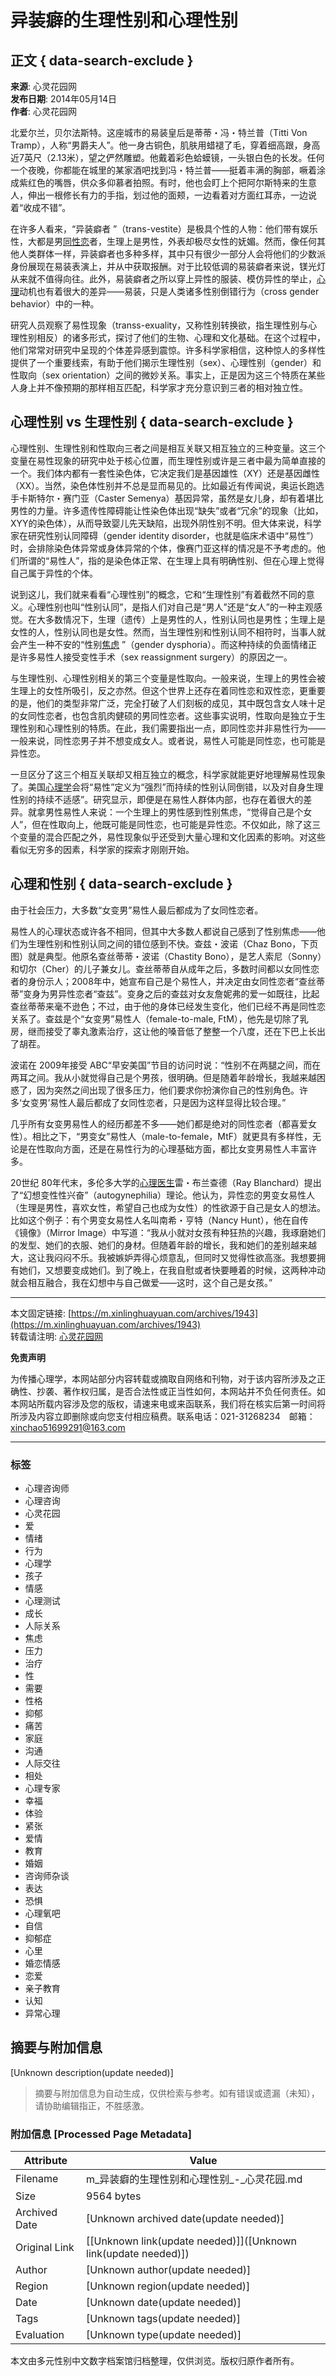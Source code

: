 # 异装癖的生理性别和心理性别

## 正文 { data-search-exclude }


**来源**: 心灵花园网  
**发布日期**: 2014年05月14日  
**作者**: 心灵花园网  

北爱尔兰，贝尔法斯特。这座城市的易装皇后是蒂蒂・冯・特兰普（Titti Von Tramp），人称“男爵夫人”。他一身古铜色，肌肤用蜡褪了毛，穿着细高跟，身高近7英尺（2.13米），望之俨然雕塑。他戴着彩色蛤蟆镜，一头银白色的长发。任何一个夜晚，你都能在城里的某家酒吧找到冯・特兰普――挺着丰满的胸部，噘着涂成紫红色的嘴唇，供众多仰慕者拍照。有时，他也会盯上个把阿尔斯特来的生意人，伸出一根修长有力的手指，划过他的面颊，一边看着对方面红耳赤，一边说着“收成不错”。

在许多人看来，“异装癖者 ”（trans-vestite）是极具个性的人物：他们带有娱乐性，大都是男[同性恋](http://www.xinlinghuayuan.com/Learning/txzl/Index.html)者，生理上是男性，外表却极尽女性的妩媚。然而，像任何其他人类群体一样，异装癖者也多种多样，其中只有很少一部分人会将他们的少数派身份展现在易装表演上，并从中获取报酬。对于比较低调的易装癖者来说，镁光灯从来就不值得向往。此外，易装癖者之所以穿上异性的服装、模仿异性的举止，[心理](http://baike.baidu.com/view/10802066.htm?fr=aladdin)动机也有着很大的差异――易装，只是人类诸多性别倒错行为（cross gender behavior）中的一种。

研究人员观察了易性现象（transs-exuality，又称性别转换欲，指生理性别与心理性别相反）的诸多形式，探讨了他们的生物、心理和文化基础。在这个过程中，他们常常对研究中呈现的个体差异感到震惊。许多科学家相信，这种惊人的多样性提供了一个重要线索，有助于他们揭示生理性别（sex）、心理性别（gender）和性取向（sex orientation）之间的微妙关系。事实上，正是因为这三个特质在某些人身上并不像预期的那样相互匹配，科学家才充分意识到三者的相对独立性。

## 心理性别 vs 生理性别 { data-search-exclude }

心理性别、生理性别和性取向三者之间是相互关联又相互独立的三种变量。这三个变量在易性现象的研究中处于核心位置，而生理性别或许是三者中最为简单直接的一个。我们体内都有一套性染色体，它决定我们是基因雄性（XY）还是基因雌性（XX）。当然，染色体性别并不总是显而易见的。比如最近有传闻说，奥运长跑选手卡斯特尔・赛门亚（Caster Semenya）基因异常，虽然是女儿身，却有着堪比男性的力量。许多遗传性障碍能让性染色体出现“缺失”或者“冗余”的现象（比如，XYY的染色体），从而导致婴儿先天缺陷，出现外阴性别不明。但大体来说，科学家在研究性别认同障碍（gender identity disorder，也就是临床术语中“易性”）时，会排除染色体异常或身体异常的个体，像赛门亚这样的情况是不予考虑的。他们所谓的“易性人”，指的是染色体正常、在生理上具有明确性别、但在心理上觉得自己属于异性的个体。

说到这儿，我们就来看看“心理性别”的概念，它和“生理性别”有着截然不同的意义。心理性别也叫“性别认同”，是指人们对自己是“男人”还是“女人”的一种主观感觉。在大多数情况下，生理（遗传）上是男性的人，性别认同也是男性；生理上是女性的人，性别认同也是女性。然而，当生理性别和性别认同不相符时，当事人就会产生一种不安的“性别[焦虑](http://www.xinlinghuayuan.com/sjz/jlz/Index.html) ”（gender dysphoria）。而这种持续的负面情绪正是许多易性人接受变性手术（sex reassignment surgery）的原因之一。

与生理性别、心理性别相关的第三个变量是性取向。一般来说，生理上的男性会被生理上的女性所吸引，反之亦然。但这个世界上还存在着同性恋和双性恋，更重要的是，他们的类型非常广泛，完全打破了人们刻板的成见，其中既包含女人味十足的女同性恋者，也包含肌肉健硕的男同性恋者。这些事实说明，性取向是独立于生理性别和心理性别的特质。在此，我们需要指出一点，即同性恋并非易性行为――一般来说，同性恋男子并不想变成女人。或者说，易性人可能是同性恋，也可能是异性恋。

一旦区分了这三个相互关联却又相互独立的概念，科学家就能更好地理解易性现象了。美国[心理学](http://www.xinlinghuayuan.com/Learning/Index.html)会将“易性”定义为“强烈”而持续的性别认同倒错，以及对自身生理性别的持续不适感”。研究显示，即便是在易性人群体内部，也存在着很大的差异。就拿男性易性人来说：一个生理上的男性感到性别焦虑，“觉得自己是个女人”，但在性取向上，他既可能是同性恋，也可能是异性恋。不仅如此，除了这三个变量的混合匹配之外，易性现象似乎还受到大量心理和文化因素的影响。对这些看似无穷多的因素，科学家的探索才刚刚开始。

## 心理和性别 { data-search-exclude }

由于社会压力，大多数“女变男”易性人最后都成为了女同性恋者。

易性人的心理状态或许各不相同，但其中大多数人都说自己感到了性别焦虑――他们为生理性别和性别认同之间的错位感到不快。查兹・波诺（Chaz Bono，下页图）就是典型。他原名查丝蒂蒂・波诺（Chastity Bono），是艺人索尼（Sonny）和切尔（Cher）的儿子兼女儿。查丝蒂蒂自从成年之后，多数时间都以女同性恋者的身份示人；2008年中，她宣布自己是个易性人，并决定由女同性恋者“查丝蒂蒂”变身为男异性恋者“查兹”。变身之后的查兹对女友詹妮弗的爱一如既往，比起查丝蒂蒂来毫不逊色；不过，由于他的身体已经发生变化，他们已经不再是同性恋关系了。查兹是个“女变男”易性人（female-to-male, FtM），他先是切除了乳房，继而接受了睾丸激素治疗，这让他的嗓音低了整整一个八度，还在下巴上长出了胡茬。

波诺在 2009年接受 ABC“早安美国”节目的访问时说：“性别不在两腿之间，而在两耳之间。我从小就觉得自己是个男孩，很明确。但是随着年龄增长，我越来越困惑了，因为突然之间出现了很多压力，他们要求你扮演你自己的性别角色。许多‘女变男’易性人最后都成了女同性恋者，只是因为这样显得比较合理。”

几乎所有女变男易性人的经历都差不多――她们都是绝对的同性恋者（都喜爱女性）。相比之下，“男变女”易性人（male-to-female，MtF）就更具有多样性，无论是在性取向方面，还是在易性行为的心理基础方面，都比女变男易性人丰富许多。

20世纪 80年代末，多伦多大学的[心理医生](http://www.xinlinghuayuan.com/Team/Index.html)雷・布兰查德（Ray Blanchard）提出了“幻想变性性兴奋”（autogynephilia）理论。他认为，异性恋的男变女易性人（生理是男性，喜欢女性，希望自己也成为女性）的性欲源于自己是女人的想法。比如这个例子：有个男变女易性人名叫南希・亨特（Nancy Hunt），他在自传《镜像》（Mirror Image）中写道：“我从小就对女孩有种狂热的兴趣，我琢磨她们的发型、她们的衣服、她们的身材。但随着年龄的增长，我和她们的差别越来越大，这让我闷闷不乐。我被嫉妒弄得心烦意乱，但同时又觉得性欲高涨。我想要拥有她们，又想要变成她们。到了晚上，在我自慰或者快要睡着的时候，这两种冲动就会相互融合，我在幻想中与自己做爱――这时，这个自己是女孩。”

---

本文固定链接: [https://m.xinlinghuayuan.com/archives/1943](https://m.xinlinghuayuan.com/archives/1943)  
转载请注明: [心灵花园网](https://m.xinlinghuayuan.com/archives/author/yqj_1130)  

**免责声明**  

为传播心理学，本网站部分内容转载或摘取自网络和刊物，对于该内容所涉及之正确性、抄袭、著作权归属，是否合法性或正当性如何，本网站并不负任何责任。如本网站所载内容涉及您的版权，请速来电或来函联系，我们将在核实后第一时间将所涉及内容立即删除或向您支付相应稿费。联系电话：021-31268234　邮箱：[xinchao51699291@163.com](mailto:xinchao51699291@163.com)  

---  

### 标签  
- 心理咨询师  
- 心理咨询  
- 心灵花园  
- 爱  
- 情绪  
- 行为  
- 心理学  
- 孩子  
- 情感  
- 心理测试  
- 成长  
- 人际关系  
- 焦虑  
- 压力  
- 治疗  
- 性  
- 需要  
- 性格  
- 抑郁  
- 痛苦  
- 家庭  
- 沟通  
- 人际交往  
- 相处  
- 心理专家  
- 幸福  
- 体验  
- 紧张  
- 爱情  
- 教育  
- 婚姻  
- 咨询师杂谈  
- 表达  
- 恐惧  
- 心理氧吧  
- 自信  
- 抑郁症  
- 心里  
- 婚恋情感  
- 恋爱  
- 亲子教育  
- 认知  
- 异常心理  
<!-- tcd_original_link https://m.xinlinghuayuan.com/archives/1943 -->


## 摘要与附加信息

<!-- tcd_abstract -->
[Unknown description(update needed)]
<!-- tcd_abstract_end -->

> 摘要与附加信息为自动生成，仅供检索与参考。如有错误或遗漏（未知），请协助编辑指正，不胜感激。

### 附加信息 [Processed Page Metadata]

| Attribute       | Value                                  |
|-----------------|----------------------------------------|
| Filename        | m_异装癖的生理性别和心理性别_-_心灵花园.md                             |
| Size            | 9564 bytes                           |
| Archived Date   | [Unknown archived date(update needed)]                             |
| Original Link   | [[Unknown link(update needed)]]([Unknown link(update needed)])                       |
| Author          | [Unknown author(update needed)]                               |
| Region          | [Unknown region(update needed)]                               |
| Date            | [Unknown date(update needed)]                                 |
| Tags            | [Unknown tags(update needed)]                                 |
| Evaluation            | [Unknown type(update needed)]                                 |
<!-- tcd_table_end -->

本文由多元性别中文数字档案馆归档整理，仅供浏览。版权归原作者所有。
